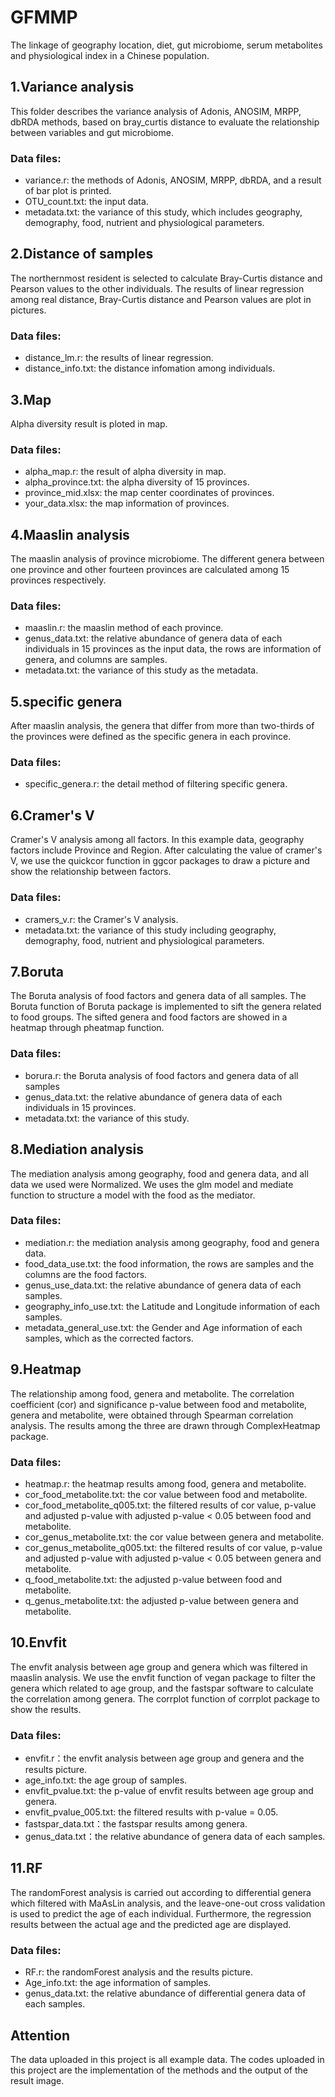 # GFMMP 

The linkage of geography location, diet, gut  microbiome, serum metabolites and physiological index in a Chinese population.

## 1.Variance analysis 

This folder describes the variance analysis of Adonis, ANOSIM, MRPP, dbRDA methods, based on bray_curtis distance to evaluate the relationship between variables and gut microbiome. 

### Data files: 

* variance.r: the methods of Adonis, ANOSIM, MRPP, dbRDA, and a result of bar plot is printed. 
* OTU_count.txt: the input data.
* metadata.txt: the variance of this study, which includes geography, demography, food, nutrient and physiological parameters. 

## 2.Distance of samples 
The northernmost resident is selected to calculate Bray-Curtis distance and Pearson values to the other individuals. The results of linear regression among real distance, Bray-Curtis distance and Pearson values are plot in pictures. 

### Data files:
* distance_lm.r: the results of linear regression. 
* distance_info.txt: the distance infomation among individuals.

## 3.Map 
Alpha diversity result is ploted in map. 

### Data files: 
* alpha_map.r: the result of alpha diversity in map. 
* alpha_province.txt: the alpha diversity of 15 provinces. 
* province_mid.xlsx: the map center coordinates of provinces.  
* your_data.xlsx: the map information of provinces.

## 4.Maaslin analysis
The maaslin analysis of province microbiome. The different genera between one province and other fourteen provinces are calculated among 15 provinces respectively. 

### Data files: 
* maaslin.r: the maaslin method of each province. 
* genus_data.txt: the relative abundance of genera data of each individuals in 15 provinces as the input data, the rows are information of genera, and columns are samples. 
* metadata.txt: the variance of this study as the metadata. 

## 5.specific genera
After maaslin analysis, the genera that differ from more than two-thirds of the provinces were defined as the specific genera in each province.

### Data files: 
* specific_genera.r: the detail method of filtering specific genera. 

## 6.Cramer's V
Cramer's V analysis among all factors. In this example data, geography factors include Province and Region. After calculating the value of cramer's V, we use the quickcor function in ggcor packages to draw a picture and show the relationship between factors.

### Data files: 
* cramers_v.r: the Cramer's V analysis.  
* metadata.txt: the variance of this study including geography, demography, food, nutrient and physiological parameters.

## 7.Boruta
The Boruta analysis of food factors and genera data of all samples. The Boruta function of Boruta package is implemented to sift the genera related to food groups. The sifted genera and food factors are showed in a heatmap through pheatmap function.

### Data files: 
* borura.r: the Boruta analysis of food factors and genera data of all samples
* genus_data.txt: the relative abundance of genera data of each individuals in 15 provinces. 
* metadata.txt: the variance of this study. 

## 8.Mediation analysis 
The mediation analysis among geography, food and genera data, and all data we used were Normalized. We uses the glm model and mediate function to structure a model with the food as the mediator. 
### Data files: 
* mediation.r: the mediation analysis among geography, food and genera data. 
* food_data_use.txt: the food information, the rows are samples and the columns are the food factors. 
* genus_use_data.txt: the relative abundance of genera data of each samples. 
* geography_info_use.txt: the Latitude and Longitude information of each samples. 
* metadata_general_use.txt: the Gender and Age information of each samples, which as the corrected factors.

## 9.Heatmap  
The relationship among food, genera and metabolite. The correlation coefficient (cor) and significance p-value between food and metabolite, genera and metabolite, were obtained through Spearman correlation analysis. The results among the three are drawn through ComplexHeatmap package. 

### Data files: 
* heatmap.r: the heatmap results among food, genera and metabolite. 
* cor_food_metabolite.txt: the cor value between food and metabolite.
* cor_food_metabolite_q005.txt: the filtered results of cor value, p-value and adjusted p-value with adjusted p-value < 0.05 between food and metabolite.
* cor_genus_metabolite.txt: the cor value between genera and metabolite.
* cor_genus_metabolite_q005.txt: the filtered results of cor value, p-value and adjusted p-value with adjusted p-value < 0.05 between genera and metabolite.
* q_food_metabolite.txt: the adjusted p-value between food and metabolite.
* q_genus_metabolite.txt: the adjusted p-value between genera and metabolite.

## 10.Envfit  
The envfit analysis between age group and genera which was filtered in maaslin analysis. We use the envfit function of vegan package to filter the genera which related to age group, and the fastspar software to calculate the correlation among genera. The corrplot function of corrplot package to show the results.
### Data files: 

* envfit.r：the envfit analysis between age group and genera and the results picture. 
* age_info.txt: the age group of samples. 
* envfit_pvalue.txt: the p-value of envfit results between age group and genera. 
* envfit_pvalue_005.txt: the filtered results with p-value = 0.05. 
* fastspar_data.txt：the fastspar results among genera. 
* genus_data.txt：the relative abundance of genera data of each samples.

## 11.RF 
The randomForest analysis is carried out according to differential genera which filtered with MaAsLin analysis, and the leave-one-out cross validation is used to predict the age of each individual. Furthermore, the regression results between the actual age and the predicted age are displayed.

### Data files: 
* RF.r: the randomForest analysis and the results picture.
* Age_info.txt: the age information of samples. 
* genus_data.txt: the relative abundance of differential genera data of each samples. 


## Attention  
The data uploaded in this project is all example data. The codes uploaded in this project are the implementation of the methods and the output of the result image.
